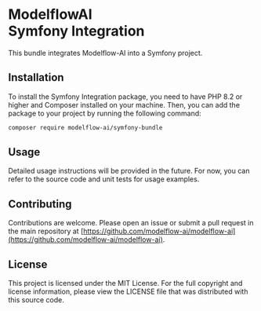 # ModelflowAI<br/>Symfony Integration

This bundle integrates Modelflow-AI into a Symfony project.

## Installation

To install the Symfony Integration package, you need to have PHP 8.2 or higher and Composer installed on your machine.
Then, you can add the package to your project by running the following command:

```bash
composer require modelflow-ai/symfony-bundle
```

## Usage

Detailed usage instructions will be provided in the future. For now, you can refer to the source code and unit tests for
usage examples.

## Contributing

Contributions are welcome. Please open an issue or submit a pull request in the main repository
at [https://github.com/modelflow-ai/modelflow-ai](https://github.com/modelflow-ai/modelflow-ai).

## License

This project is licensed under the MIT License. For the full copyright and license information, please view the LICENSE
file that was distributed with this source code.
